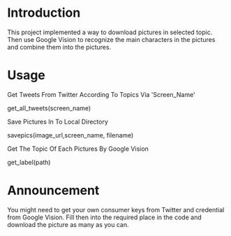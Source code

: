 Introduction
============

This project implemented a way to download pictures in selected topic. Then use Google Vision to recognize the main characters in the pictures and combine them into the pictures.


Usage
====

Get Tweets From Twitter According To Topics Via 'Screen_Name'

get_all_tweets(screen_name)

Save Pictures In To Local Directory

savepics(image_url,screen_name, filename)

Get The Topic Of Each Pictures By Google Vision

get_label(path)

Announcement
============

You might need to get your own consumer keys from Twitter and credential from Google Vision. Fill then into the required place in the code and download the picture as many as you can.
